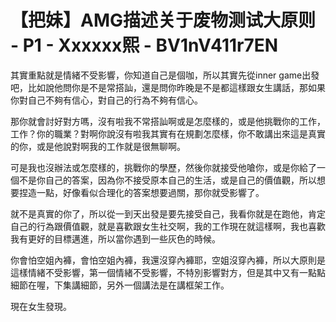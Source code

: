 # 【把妹】AMG描述关于废物测试大原则 - P1 - Xxxxxx熙 - BV1nV411r7EN

其實重點就是情緒不受影響，你知道自己是個咖，所以其實先從inner game出發吧，比如說他問你是不是常搭訕，還是問你昨晚是不是都這樣跟女生講話，那如果你對自己不夠有信心，對自己的行為不夠有信心。

那你就會討好對方嗎，沒有啦我不常搭訕啊或是怎麼樣的，或是他挑戰你的工作，工作？你的職業？對啊你說沒有啦我其實有在規劃怎麼樣，你不敢講出來這是真實的你，或是他說對啊我的工作就是很無聊啊。

可是我也沒辦法或怎麼樣的，挑戰你的學歷，然後你就接受他嗆你，或是你給了一個不是你自己的答案，因為你不接受原本自己的生活，或是自己的價值觀，所以想要捏造一點，好像看似合理化的答案想要過關，那你就受影響了。

就不是真實的你了，所以從一到天出發是要先接受自己，我看你就是在跑他，肯定自己的行為跟價值觀，就是喜歡跟女生社交啊，我的工作現在就這樣啊，我也喜歡我有更好的目標邁進，所以當你遇到一些灰色的時候。

你會怕空姐內褲，會怕空姐內褲，我還沒穿內褲耶，空姐沒穿內褲，所以大原則是這樣情緒不受影響，第一個情緒不受影響，不特別影響對方，但是其中又有一點點細節在喔，下集講細節，另外一個講法是在講框架工作。

現在女生發現。